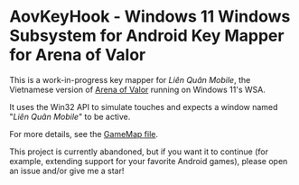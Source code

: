 # AovKeyHook - Windows 11 Windows Subsystem for Android Key Mapper for Arena of Valor

This is a work-in-progress key mapper for _Liên Quân Mobile_, the Vietnamese version of [Arena of Valor](https://en.wikipedia.org/wiki/Arena_of_Valor) running on Windows 11's WSA.

It uses the Win32 API to simulate touches and expects a window named "_Liên Quân Mobile_" to be active.

For more details, see the [GameMap file](AovKeyHook/GameMap.cs).

This project is currently abandoned, but if you want it to continue (for example, extending support for your favorite Android games), please open an issue and/or give me a star!